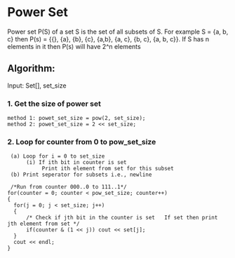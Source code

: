 # Power Set 
Power set P(S) of a set S is the set of all subsets of S. For example S = {a, b, c} then P(s) = {{}, {a}, {b}, {c}, {a,b}, {a, c}, {b, c}, {a, b, c}}.
If S has n elements in it then P(s) will have 2^n elements

## Algorithm:
Input: Set[], set_size
### 1. Get the size of power set
    method 1: powet_set_size = pow(2, set_size);
    method 2: powet_set_size = 2 << set_size;
### 2. Loop for counter from 0 to pow_set_size
     (a) Loop for i = 0 to set_size
          (i) If ith bit in counter is set
               Print ith element from set for this subset
     (b) Print seperator for subsets i.e., newline
     
     /*Run from counter 000..0 to 111..1*/
    for(counter = 0; counter < pow_set_size; counter++) 
    { 
      for(j = 0; j < set_size; j++) 
      { 
          /* Check if jth bit in the counter is set   If set then print jth element from set */
          if(counter & (1 << j)) cout << set[j]; 
      } 
      cout << endl; 
    } 
    
    
